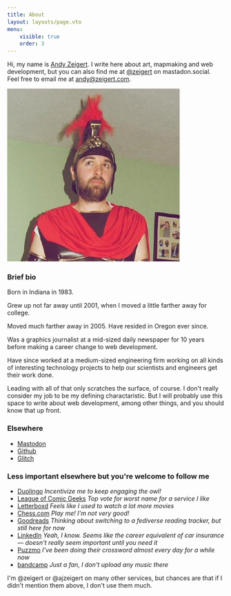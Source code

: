 ```yaml
---
title: About
layout: layouts/page.vto
menu:
    visible: true
    order: 3
---
```


<div class="h-card">
    <p>Hi, my name is <a class="p-name u-url" href="https://zeigert.com">Andy Zeigert</a>. I write here about art, mapmaking and web development, but you can also find me at <a href="https://mastodon.social/@zeigert">@zeigert</a> on mastadon.social. <br/>Feel free to email me at <a class="u-email" href="mailto:andy@zeigert.com">andy@zeigert.com</a>.</p>
    <img class="u-photo" src="./img/avatar.jpg" alt="Andy Zeigert circa... a while ago. Dressed as a centurion for Halloween.">
</div>

### Brief bio

Born in Indiana in 1983.

Grew up not far away until 2001, when I moved a little farther away for college.

Moved much farther away in 2005. Have resided in Oregon ever since.

Was a graphics journalist at a mid-sized daily newspaper for 10 years before making a career change to web development.

Have since worked at a medium-sized engineering firm working on all kinds of interesting technology projects to help our scientists and engineers get their work done.

Leading with all of that only scratches the surface, of course. I don't really consider my job to be my defining charactaristic. But I will probably use this space to write about web development, among other things, and you should know that up front.

### Elsewhere

- [Mastodon](https://mastodon.social/@zeigert)
- [Github](https://github.com/ajzeigert/)
- [Glitch](https://glitch.com/@zeigert)

### Less important elsewhere but you're welcome to follow me

- [Duolingo](https://www.duolingo.com/profile/ajzeigert) _Incentivize me to keep engaging the owl!_
- [League of Comic Geeks](https://leagueofcomicgeeks.com/profile/ajzeigert) _Top vote for worst name for a service I like_
- [Letterboxd](https://letterboxd.com/ajzeigert/) _Feels like I used to watch a lot more movies_
- [Chess.com](https://www.chess.com/member/zeigert) _Play me! I'm not very good!_
- [Goodreads](https://www.goodreads.com/user/show/1465437-andy-zeigert) _Thinking about switching to a fediverse reading tracker, but still here for now_
- [LinkedIn](https://www.linkedin.com/in/andy-zeigert/) _Yeah, I know. Seems like the career equivalent of car insurance — doesn't really seem important until you need it_
- [Puzzmo](https://www.puzzmo.com/user/ii/zeigert) _I've been doing their crossword almost every day for a while now_
- [bandcamp](https://bandcamp.com/andyzeigert) _Just a fan, I don't upload any music there_

I'm @zeigert or @ajzeigert on many other services, but chances are that if I didn't mention them above, I don't use them much.